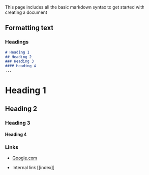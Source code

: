 This page includes all the basic markdown syntax to get started with creating a document

## Formatting text

### Headings

```md
# Heading 1
## Heading 2
### Heading 3
#### Heading 4
...
```

# Heading 1

## Heading 2

### Heading 3

#### Heading 4

### Links

- [Google.com](https://www.google.com/)

- Internal link [[index]]
